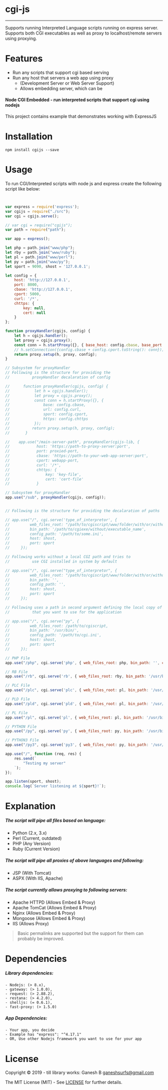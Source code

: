 # cgi-js
--------

Supports running Interpreted Language scripts running on express server. Supports both CGI executables as well as proxy to localhost/remote servers using proxying.


# Features

* Run any scripts that support cgi based serving
* Run any host that servers a web app using proxy 
    - (Development Server or Web Server Support)
    - Allows embedding server, which can be


#### Node CGI Embedded - run interpreted scripts that support cgi using nodejs

This project contains example that demonstrates working with ExpressJS


# Installation

```
npm install cgijs --save
```


# Usage

To run CGI/Interpreted scripts with node js and express create the following script like below: 

```javascript


var express = require('express');
var cgijs = require("./src");
var cgi = cgijs.serve();

// var cgi = require("cgijs");
var path = require("path");

var app = express();

let php = path.join("www/php");
let rby = path.join("www/ruby");
let pl = path.join("www/perl");
let py = path.join("www/py");
let sport = 9090, shost = '127.0.0.1';

let config = {
    host: 'http://127.0.0.1',
    port: 8000,
    cbase: 'http://127.0.0.1',
    cport: 5000,
    curl: '/*',
    chttps: {
        key: null,
        cert: null
    }
};

function proxyHandler(cgijs, config) {
    let h = cgijs.handler();
    let proxy = cgijs.proxy();
    const conn = h.startProxy({}, { base_host: config.cbase, base_port: config.cport, base_url: config.curl, proxy_host: config.host, proxy_port: config.port, https: config.chttps });
    // h.setConnection({config.cbase + config.cport.toString(): conn});
    return proxy.setup(h, proxy, config);
}

// Subsystem for proxyHandler
// Following is the structure for providing the 
//          proxyHandler decalaration of config

//      function proxyHandler(cgijs, config) {
//           let h = cgijs.handler();
//           let proxy = cgijs.proxy();
//           const conn = h.startProxy({}, { 
//               base: config.cbase,
//               url: config.curl,
//               sport: config.cport,
//               https: config.chttps
//           });
//          return proxy.setup(h, proxy, config);
//       }

//    app.use("/main-server-path", proxyHandler(cgijs-lib, {
//            host: 'https://path-to-proxy-server:port',
//            port: proxied-port,
//            cbase: 'https://path-to-your-web-app-server:port',
//            cport: webapp-port,
//            curl: '/*',
//            chttps: {
//                key: 'key-file',
//                cert: 'cert-file'
//            }

// Subsystem for proxyHandler
app.use("/sub", proxyHandler(cgijs, config));


// Following is the structure for providing the decalaration of paths

// app.use("/", cgi.serve('type_of_interpretor', { 
//         web_files_root: "/path/to/cgiscript/www/folder/with/or/without/filename", 
//         bin_path: '/path/to/cgiexe/without/executable_name', 
//         config_path: '/path/to/some.ini', 
//         host: shost, 
//         port: sport 
//     });

// Following works without a local CGI path and tries to 
//          use CGI installed in system by default

// app.use("/", cgi.serve("type_of_interpretor", { 
//         web_files_root: "/path/to/cgiscript/www/folder/with/or/without/filename", 
//         bin_path: '', 
//         config_path: '', 
//         host: shost, 
//         port: sport 
//     });

// Following uses a path in second argument defining the local copy of CGI 
//          that you want to use for the application

// app.use("/", cgi.serve("py", { 
//         web_files_root: /path/to/cgiscript, 
//         bin_path: '/usr/bin/', 
//         config_path: '/path/to/cgi.ini', 
//         host: shost, 
//         port: sport 
//     });

// PHP File
app.use("/php", cgi.serve('php', { web_files_root: php, bin_path: '', config_path: '', host: shost, port: sport }));

// RB File
app.use("/rb", cgi.serve('rb', { web_files_root: rby, bin_path: '/usr/bin/', config_path: '', host: shost, port: sport }));

// PLC File
app.use("/plc", cgi.serve('plc', { web_files_root: pl, bin_path: '/usr/bin/', config_path: '', host: shost, port: sport }));

// PLD File
app.use("/pld", cgi.serve('pld', { web_files_root: pl, bin_path: '/usr/bin/', config_path: '', host: shost, port: sport }));

// PL File
app.use("/pl", cgi.serve('pl', { web_files_root: pl, bin_path: '/usr/bin/', config_path: '', host: shost, port: sport }));

// PYTHON File
app.use("/py", cgi.serve('py', { web_files_root: py, bin_path: '/usr/bin/', config_path: '', host: shost, port: sport }));

// PYTHON3 File
app.use("/py3", cgi.serve('py3', { web_files_root: py, bin_path: '/usr/bin/', config_path: '', host: shost, port: sport }));

app.use("/", function (req, res) {
    res.send(`
        "Testing my server"
    `);
});

app.listen(sport, shost);
console.log(`Server listening at ${sport}!`);

```


# Explanation

##### The script will pipe all files based on language:

* Python (2.x, 3.x)
* Perl (Current, outdated)
* PHP (Any Version)
* Ruby (Current Version)

##### The script will pipe all proxies of above languages and following:

* JSP (With Tomcat)
* ASPX (With IIS, Apache)

##### The script currently allows proxying to following servers:

* Apache HTTPD (Allows Embed & Proxy)
* Apache TomCat (Allows Embed & Proxy)
* Nginx (Allows Embed & Proxy)
* Mongoose (Allows Embed & Proxy)
* IIS (Allows Proxy)

> Basic permalinks are supported but the support for them can probably be improved. 


# Dependencies

##### Library dependencies:
    - Nodejs: (> 8.x),
    - gateway: (> 1.0.0),
    - request: (> 2.88.2),
    - restana: (> 4.2.0),
    - shelljs: (= 0.6.1),
    - fast-proxy: (> 1.5.0)

##### App Dependencies:
    - Your app, you decide
    - Example has "express": "^4.17.1"
    - OR, Use other Nodejs framework you want to use for your app


# License


Copyright © 2019 - till library works: Ganesh B <ganeshsurfs@gmail.com>

The MIT License (MIT) - See [LICENSE](./LICENSE) for further details.
